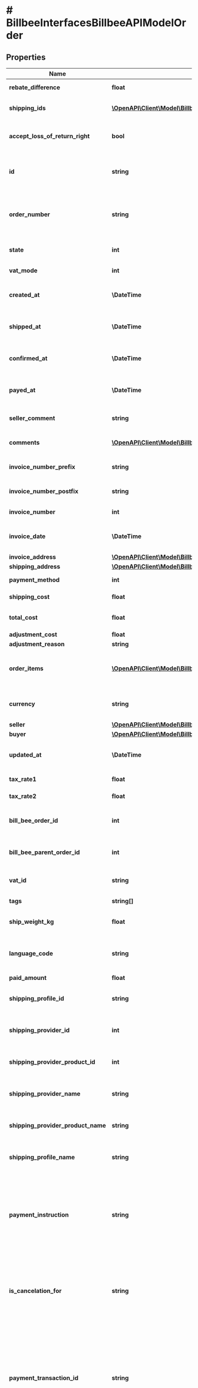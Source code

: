 # # BillbeeInterfacesBillbeeAPIModelOrder

## Properties

Name | Type | Description | Notes
------------ | ------------- | ------------- | -------------
**rebate_difference** | **float** |  | [optional] [readonly]
**shipping_ids** | [**\OpenAPI\Client\Model\BillbeeInterfacesBillbeeAPIModelShipment[]**](BillbeeInterfacesBillbeeAPIModelShipment.md) | The shipments of the order | [optional]
**accept_loss_of_return_right** | **bool** | Customer accepts loss due to withdrawal | [optional]
**id** | **string** | Id of the order in the external system (marketplace) | [optional]
**order_number** | **string** | Order number of the order in the external system (marketplace) | [optional]
**state** | **int** | The current state of the order | [optional]
**vat_mode** | **int** | The vat mode of the order | [optional]
**created_at** | **\DateTime** | The date on which the order was created |
**shipped_at** | **\DateTime** | The date on which the order was shipped | [optional]
**confirmed_at** | **\DateTime** | The date on which the order was confirmed | [optional]
**payed_at** | **\DateTime** | The date on which the order was paid | [optional]
**seller_comment** | **string** | An internal seller comment | [optional]
**comments** | [**\OpenAPI\Client\Model\BillbeeInterfacesBillbeeAPIModelCommentApiModel[]**](BillbeeInterfacesBillbeeAPIModelCommentApiModel.md) | All messages / comments of the order | [optional]
**invoice_number_prefix** | **string** | The prefix of the invoice number | [optional]
**invoice_number_postfix** | **string** | The postfix of the invoice number | [optional]
**invoice_number** | **int** | The invoice number | [optional]
**invoice_date** | **\DateTime** | The date on which the invoice was created | [optional]
**invoice_address** | [**\OpenAPI\Client\Model\BillbeeInterfacesBillbeeAPIModelOrderAddressApiModel**](BillbeeInterfacesBillbeeAPIModelOrderAddressApiModel.md) |  | [optional]
**shipping_address** | [**\OpenAPI\Client\Model\BillbeeInterfacesBillbeeAPIModelOrderAddressApiModel**](BillbeeInterfacesBillbeeAPIModelOrderAddressApiModel.md) |  | [optional]
**payment_method** | **int** | The payment method | [optional]
**shipping_cost** | **float** | The shipping cost | [optional]
**total_cost** | **float** | The total cost excluding shipping cost | [optional]
**adjustment_cost** | **float** |  | [optional]
**adjustment_reason** | **string** |  | [optional]
**order_items** | [**\OpenAPI\Client\Model\BillbeeInterfacesBillbeeAPIModelOrderItem[]**](BillbeeInterfacesBillbeeAPIModelOrderItem.md) | The list of items purchased like shirt, pant, toys etc | [optional]
**currency** | **string** | The three letter currency code. | [optional]
**seller** | [**\OpenAPI\Client\Model\BillbeeInterfacesBillbeeAPIModelOrderUser**](BillbeeInterfacesBillbeeAPIModelOrderUser.md) |  | [optional]
**buyer** | [**\OpenAPI\Client\Model\BillbeeInterfacesBillbeeAPIModelOrderUser**](BillbeeInterfacesBillbeeAPIModelOrderUser.md) |  | [optional]
**updated_at** | **\DateTime** | The date on which the order was last updated | [optional]
**tax_rate1** | **float** | The regular tax rate | [optional]
**tax_rate2** | **float** | The reduced tax rate | [optional]
**bill_bee_order_id** | **int** | The Order.Id from the Billbee database | [optional]
**bill_bee_parent_order_id** | **int** | The Id of the parent order in the Billbee database | [optional]
**vat_id** | **string** | The customers vat id | [optional]
**tags** | **string[]** | The Tags of the order | [optional]
**ship_weight_kg** | **float** | The total weight of the shipment(s) | [optional]
**language_code** | **string** | The two-letter language code of the customer | [optional]
**paid_amount** | **float** |  | [optional]
**shipping_profile_id** | **string** | Internal Id for the shipping profile for that order | [optional]
**shipping_provider_id** | **int** | Internal Id for the used shipping provider | [optional]
**shipping_provider_product_id** | **int** | Internal Id for the used shipping product | [optional]
**shipping_provider_name** | **string** | The Name for of used shipping provider | [optional]
**shipping_provider_product_name** | **string** | The Name of the used shipping product | [optional]
**shipping_profile_name** | **string** | Display Name of Shipping profile, if available | [optional]
**payment_instruction** | **string** | A textfield optionaly filled with a payment instruction text for printout on the invoice (z.B. Ebay Kauf auf Rechnung) | [optional]
**is_cancelation_for** | **string** | An optional Order Id (externalid) for an order if this is a cancel order (shopify only at the moment) | [optional]
**payment_transaction_id** | **string** | The id of the payment transaction. For example the transaction id of PayPal payment. Should not be used any more. Please use &#39;Payments&#39; instead. | [optional]
**distribution_center** | **string** | An optional code for the distribution center delivering this order | [optional]
**delivery_source_country_code** | **string** | An optional Country ISO2 Code of the country where order is shipped from (FBA) | [optional]
**custom_invoice_note** | **string** | An optional multiline text which is printed on the invoice | [optional]
**customer_number** | **string** | The customer number (not to be confused with the id of the customer) | [optional]
**payment_reference** | **string** | A payment reference | [optional]
**shipping_services** | [**\OpenAPI\Client\Model\BillbeeInterfacesShippingProductService[]**](BillbeeInterfacesShippingProductService.md) | Additional services for the shipment | [optional]
**customer** | [**\OpenAPI\Client\Model\BillbeeInterfacesBillbeeAPIModelCustomerApiModel**](BillbeeInterfacesBillbeeAPIModelCustomerApiModel.md) |  | [optional]
**history** | [**\OpenAPI\Client\Model\BillbeeInterfacesOrderHistoryEntry[]**](BillbeeInterfacesOrderHistoryEntry.md) |  | [optional]
**payments** | [**\OpenAPI\Client\Model\BillbeeInterfacesBillbeeAPIModelsOrderPayment[]**](BillbeeInterfacesBillbeeAPIModelsOrderPayment.md) |  | [optional]
**last_modified_at** | **\DateTime** | Date of the last update, the order got | [optional]
**archived_at** | **\DateTime** | If set, the order was already archived at the given date. Further modification is disabled. | [optional]
**restored_at** | **\DateTime** | If set, the order was restored from the archive at the given date. | [optional]
**api_account_id** | **int** | Id of the account, this order belongs to | [optional]
**api_account_name** | **string** | The name of the account, this order belongs to. Will be ignored on order creation. | [optional]
**merchant_vat_id** | **string** | The vat-id, that should be displayed on the invoice and other order documents | [optional]
**customer_vat_id** | **string** | The vat-id, that was given by the customer to fulfill this order | [optional]
**is_from_billbee_api** | **bool** | Indicates whether the order was created through the Billbee-Api or not. | [optional]
**web_url** | **string** | Returns the url to open the order in Billbee. | [optional]

[[Back to Model list]](../../README.md#models) [[Back to API list]](../../README.md#endpoints) [[Back to README]](../../README.md)
